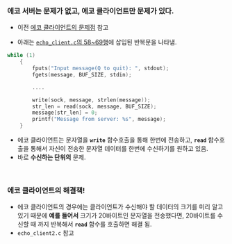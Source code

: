 ### 에코 서버는 문제가 없고, 에코 클라이언트만 문제가 있다.

* 이전 [에코 클라이언트의 문제점](https://github.com/taejin-seong/TCP-IP-Programming-Study-Note/edit/master/04.TCP%20%EA%B8%B0%EB%B0%98%20%EC%84%9C%EB%B2%84%20&%20%ED%81%B4%EB%9D%BC%EC%9D%B4%EC%96%B8%ED%8A%B8%201/043.lterative%20%EA%B8%B0%EB%B0%98%EC%9D%98%20%EC%84%9C%EB%B2%84,%20%ED%81%B4%EB%9D%BC%EC%9D%B4%EC%96%B8%ED%8A%B8%20%EA%B5%AC%ED%98%84/02.SUMMARY.md) 참고

* 아래는 [`echo_client.c`의 58~69행](https://github.com/taejin-seong/TCP-IP-Programming-Study-Note/blob/master/04.TCP%20%EA%B8%B0%EB%B0%98%20%EC%84%9C%EB%B2%84%20%26%20%ED%81%B4%EB%9D%BC%EC%9D%B4%EC%96%B8%ED%8A%B8%201/04-3.lterative%20%EA%B8%B0%EB%B0%98%EC%9D%98%20%EC%84%9C%EB%B2%84%2C%20%ED%81%B4%EB%9D%BC%EC%9D%B4%EC%96%B8%ED%8A%B8%20%EA%B5%AC%ED%98%84/echo_client.c)에 삽입된 반복문을 나타냄.

```C
while (1)
    {
        fputs("Input message(Q to quit): ", stdout);
        fgets(message, BUF_SIZE, stdin);

        ....

        write(sock, message, strlen(message));
        str_len = read(sock, message, BUF_SIZE);
        message[str_len] = 0;
        printf("Message from server: %s", message);
    }
```

* 에코 클라이언트는 문자열을 **`write`** 함수호출을 통해 한번에 전송하고, **`read`** 함수호출을 통해서 자신이 전송한 문자열 데이터를 한번에 수신하기를 원하고 있음.
* 바로 **수신하는 단위의** 문제.

<br>

### 에코 클라이언트의 해결책!

* 에코 클라이언트의 경우에는 클라이언트가 수신해야 할 데이터의 크기를 미리 알고 있기 때문에 **예를 들어서** 크기가 20바이트인 문자열을 전송했다면, 20바이트를 수신할 때 까지 반복해서 
  **`read`** 함수를 호출하면 해결 됨.
* `echo_client2.c` 참고
